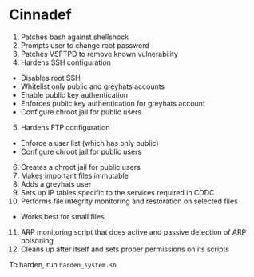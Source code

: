 # Cinnadef

1. Patches bash against shellshock
2. Prompts user to change root password
3. Patches VSFTPD to remove known vulnerability
4. Hardens SSH configuration
  - Disables root SSH
  - Whitelist only public and greyhats accounts
  - Enable public key authentication
  - Enforces public key authentication for greyhats account
  - Configure chroot jail for public users
5. Hardens FTP configuration
  - Enforce a user list (which has only public)
  - Configure chroot jail for public users
6. Creates a chroot jail for public users
7. Makes important files immutable
8. Adds a greyhats user
9. Sets up IP tables specific to the services required in CDDC
10. Performs file integrity monitoring and restoration on selected files
  - Works best for small files
11. ARP monitoring script that does active and passive detection of ARP poisoning
12. Cleans up after itself and sets proper permissions on its scripts

To harden, run `harden_system.sh`
